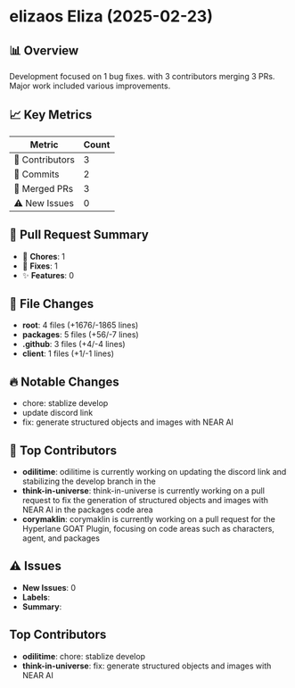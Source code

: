 # elizaos Eliza (2025-02-23)
    
## 📊 Overview
Development focused on 1 bug fixes. with 3 contributors merging 3 PRs. Major work included various improvements.

## 📈 Key Metrics
| Metric | Count |
|---------|--------|
| 👥 Contributors | 3 |
| 📝 Commits | 2 |
| 🔄 Merged PRs | 3 |
| ⚠️ New Issues | 0 |

## 🔄 Pull Request Summary
- 🧹 **Chores**: 1
- 🐛 **Fixes**: 1
- ✨ **Features**: 0

## 📁 File Changes
- **root**: 4 files (+1676/-1865 lines)
- **packages**: 5 files (+56/-7 lines)
- **.github**: 3 files (+4/-4 lines)
- **client**: 1 files (+1/-1 lines)

## 🔥 Notable Changes
- chore: stablize develop
- update discord link
- fix: generate structured objects and images with NEAR AI

## 👥 Top Contributors
- **odilitime**: odilitime is currently working on updating the discord link and stabilizing the develop branch in the 
- **think-in-universe**: think-in-universe is currently working on a pull request to fix the generation of structured objects and images with NEAR AI in the packages code area
- **corymaklin**: corymaklin is currently working on a pull request for the Hyperlane GOAT Plugin, focusing on code areas such as characters, agent, and packages

## ⚠️ Issues
- **New Issues**: 0
- **Labels**: 
- **Summary**: 

## Top Contributors
- **odilitime**: chore: stablize develop
- **think-in-universe**: fix: generate structured objects and images with NEAR AI
